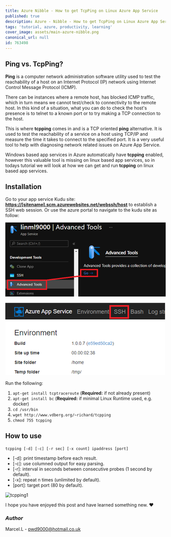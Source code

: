 ```yaml
---
title: Azure Nibble - How to get TcpPing on Linux Azure App Service
published: true
description: Azure - Nibble - How to get TcpPing on Linux Azure App Service
tags: 'tutorial, azure, productivity, learning'
cover_image: assets/main-azure-nibble.png
canonical_url: null
id: 763498
---
```


## Ping vs. TcpPing?

**Ping** is a computer network administration software utility used to test the reachability of a host on an Internet Protocol (IP) network using Internet Control Message Protocol (ICMP).  

There can be instances where a remote host, has blocked ICMP traffic, which in turn means we cannot test/check to connectivity to the remote host. In this kind of a situation, what you can do to check the host's presence is to telnet to a known port or to try making a TCP connection to the host.  

This is where **tcpping** comes in and is a TCP oriented **ping** alternative. It is used to test the reachability of a service on a host using TCP/IP and measure the time it takes to connect to the specified port. It is a very useful tool to help with diagnosing network related issues on Azure App Service.

Windows based app services in Azure automatically have **tcpping** enabled, however this valuable tool is missing on linux based app services, so in todays tutorial we will look at how we can get and run **tcpping** on linux based app services.

## Installation

Go to your app service Kudu site: **<https://[sitename].scm.azurewebsites.net/webssh/host>** to establish a SSH web session. Or use the azure portal to navigate to the kudu site as follow:

![aznav](./assets/aznav.png)

![kudu2](./assets/kudu2.png)

Run the following:

1. ```apt-get install tcptraceroute``` (**Required:** if not already present)
2. ```apt-get install bc``` (**Required:** if minimal Linux Runtime used, e.g. docker)
3. ```cd /usr/bin```
4. ```wget http://www.vdberg.org/~richard/tcpping```
5. ```chmod 755 tcpping```

## How to use

```tcpping [-d] [-c] [-r sec] [-x count] ipaddress [port]```

- [-d]: print timestamp before each result.
- [-c]: use columned output for easy parsing.
- [-r]: interval in seconds between consecutive probes (1 second by default).
- [-x]: repeat n times (unlimited by default).
- [port]: target port (80 by default).

![tcpping1](./assets/tcpping1.png)

I hope you have enjoyed this post and have learned something new. :heart:

### _Author_

Marcel.L - pwd9000@hotmail.co.uk

